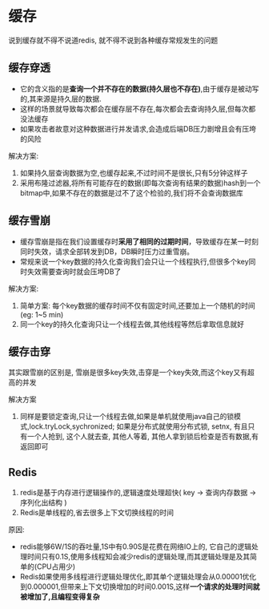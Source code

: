 # 缓存

说到缓存就不得不说道redis, 就不得不说到各种缓存常规发生的问题

## 缓存穿透

* 它的含义指的是**查询一个并不存在的数据(持久层也不存在)**,由于缓存是被动写的,其来源是持久层的数据.
* 这样的场景就导致每次都会在缓存层不存在,每次都会去查询持久层,但每次都没法缓存
* 如果攻击者故意对这种数据进行并发请求,会造成后端DB压力剧增且会有压垮的风险

解决方案:

1. 如果持久层查询数据为空,也缓存起来,不过时间不是很长,只有5分钟这样子
2. 采用布隆过滤器,将所有可能存在的数据(即每次查询有结果的数据)hash到一个bitmap中,如果不存在的数据是过不了这个检验的,我们将不会查询数据库

## 缓存雪崩

* 缓存雪崩是指在我们设置缓存时**采用了相同的过期时间**，导致缓存在某一时刻同时失效，请求全部转发到DB，DB瞬时压力过重雪崩。
* 常规来说一个key数据的持久化查询我们会只让一个线程执行,但很多个key同时失效需要查询时就会压垮DB了

解决方案:

1. 简单方案: 每个key数据的缓存时间不仅有固定时间,还要加上一个随机的时间(eg: 1~5 min)
2. 同一个key的持久化查询只让一个线程去做,其他线程等然后拿取信息就好

## 缓存击穿

其实跟雪崩的区别是, 雪崩是很多key失效,击穿是一个key失效,而这个key又有超高的并发

解决方案

1. 同样是要锁定查询,只让一个线程去做,如果是单机就使用java自己的锁模式,lock.tryLock,sychronized; 如果是分布式就使用分布式锁, setnx, 有且只有一个人抢到, 这个人就去查, 其他人等着, 其他人拿到锁后检查是否有数据,有返回即可

## Redis

1. redis是基于内存进行逻辑操作的,逻辑速度处理超快( key -> 查询内存数据 -> 序列化出结构 )
2. Redis是单线程的,省去很多上下文切换线程的时间

原因:

* redis能够6W/1S的吞吐量,1S中有0.90S是花费在网络IO上的, 它自己的逻辑处理时间只有0.1S,使用多线程知会减少redis的逻辑处理,而其逻辑处理是及其简单的(CPU占用少)
* Redis如果使用多线程进行逻辑处理优化,即其单个逻辑处理会从0.00001优化到0.000001,但带来上下文切换增加的时间0.001S,这样**一个请求的处理时间就被增加了,且编程变得复杂**
